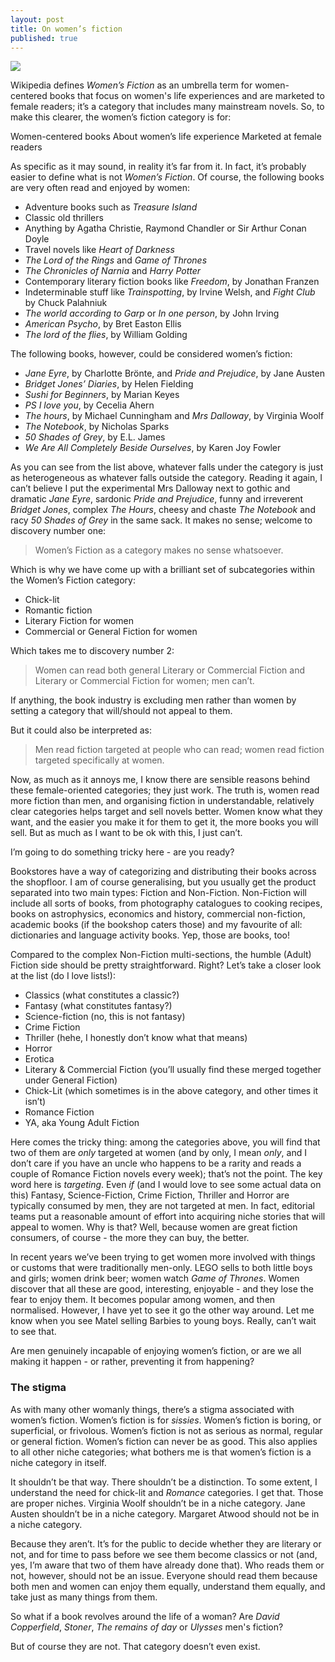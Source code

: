 ```yaml
---
layout: post
title: On women’s fiction
published: true
---
```


![](https://snap-photos.s3.amazonaws.com/img-thumbs/960w/TFGZBZ1EEV.jpg)

Wikipedia defines _Women’s Fiction_ as an umbrella term for women-centered books that focus on women's life experiences and are marketed to female readers; it’s a category that includes many mainstream novels. So, to make this clearer, the women’s fiction category is for:

Women-centered books
About women’s life experience
Marketed at female readers

As specific as it may sound, in reality it’s far from it. In fact, it’s probably easier to define what is not _Women’s Fiction_. Of course, the following books are very often read and enjoyed by women:

- Adventure books such as _Treasure Island_
- Classic old thrillers 
- Anything by Agatha Christie, Raymond Chandler or Sir Arthur Conan Doyle
- Travel novels like _Heart of Darkness_
- _The Lord of the Rings_ and _Game of Thrones_
- _The Chronicles of Narnia_ and _Harry Potter_
- Contemporary literary fiction books like _Freedom_, by Jonathan Franzen
- Indeterminable stuff like _Trainspotting_, by Irvine Welsh, and _Fight Club_ by Chuck Palahniuk
- _The world according to Garp_ or _In one person_, by John Irving
- _American Psycho_, by Bret Easton Ellis
- _The lord of the flies_, by William Golding

The following books, however, could be considered women’s fiction:

- _Jane Eyre_, by Charlotte Brönte, and _Pride and Prejudice_, by Jane Austen
- _Bridget Jones’ Diaries_, by Helen Fielding
- _Sushi for Beginners_, by Marian Keyes
- _PS I love you_, by Cecelia Ahern
- _The hours_, by Michael Cunningham and _Mrs Dalloway_, by Virginia Woolf
- _The Notebook_, by Nicholas Sparks
- _50 Shades of Grey_, by E.L. James
- _We Are All Completely Beside Ourselves_, by Karen Joy Fowler

As you can see from the list above, whatever falls under the category is just as heterogeneous as whatever falls outside the category. Reading it again, I can’t believe I put the experimental Mrs Dalloway next to gothic and dramatic _Jane Eyre_, sardonic _Pride and Prejudice_, funny and irreverent _Bridget Jones_, complex _The Hours_, cheesy and chaste _The Notebook_ and racy _50 Shades of Grey_ in the same sack. It makes no sense; welcome to discovery number one: 

>Women’s Fiction as a category makes no sense whatsoever. 

Which is why we have come up with a brilliant set of subcategories within the Women’s Fiction category:

- Chick-lit
- Romantic fiction
- Literary Fiction for women
- Commercial or General Fiction for women

Which takes me to discovery number 2:

>Women can read both general Literary or Commercial Fiction and Literary or Commercial Fiction for women; men can’t. 

If anything, the book industry is excluding men rather than women by setting a category that will/should not appeal to them. 

But it could also be interpreted as:

>Men read fiction targeted at people who can read; women read fiction targeted specifically at women.

Now, as much as it annoys me, I know there are sensible reasons behind these female-oriented categories; they just work. The truth is, women read more fiction than men, and organising fiction in understandable, relatively clear categories helps target and sell novels better. Women know what they want, and the easier you make it for them to get it, the more books you will sell. But as much as I want to be ok with this, I just can’t.

I’m going to do something tricky here - are you ready?

Bookstores have a way of categorizing and distributing their books across the shopfloor. I am of course generalising, but you usually get the product separated into two main types: Fiction and Non-Fiction. Non-Fiction will include all sorts of books, from photography catalogues to cooking recipes, books on astrophysics, economics and history, commercial non-fiction, academic books (if the bookshop caters those) and my favourite of all: dictionaries and language activity books. Yep, those are books, too!

Compared to the complex Non-Fiction multi-sections, the humble (Adult) Fiction side should be pretty straightforward. Right? Let’s take a closer look at the list (do I love lists!):

- Classics (what constitutes a classic?)
- Fantasy (what constitutes fantasy?)
- Science-fiction (no, this is not fantasy)
- Crime Fiction 
- Thriller (hehe, I honestly don’t know what that means)
- Horror
- Erotica
- Literary & Commercial Fiction (you’ll usually find these merged together under General Fiction)
- Chick-Lit (which sometimes is in the above category, and other times it isn’t)
- Romance Fiction
- YA, aka Young Adult Fiction

Here comes the tricky thing: among the categories above, you will find that two of them are _only_ targeted at women (and by only, I mean _only_, and I don’t care if you have an uncle who happens to be a rarity and reads a couple of Romance Fiction novels every week); that’s not the point. The key word here is _targeting_. Even _if_ (and I would love to see some actual data on this) Fantasy, Science-Fiction, Crime Fiction, Thriller and Horror are typically consumed by men, they are not targeted at men. In fact, editorial teams put a reasonable amount of effort into acquiring niche stories that will appeal to women. Why is that? Well, because women are great fiction consumers, of course - the more they can buy, the better. 

In recent years we’ve been trying to get women more involved with things or customs that were traditionally men-only. LEGO sells to both little boys and girls; women drink beer; women watch _Game of Thrones_. Women discover that all these are good, interesting, enjoyable - and they lose the fear to enjoy them. It becomes popular among women, and then normalised. However, I have yet to see it go the other way around. Let me know when you see Matel selling Barbies to young boys. Really, can’t wait to see that.

Are men genuinely incapable of enjoying women’s fiction, or are we all making it happen - or rather, preventing it from happening?

### The stigma

As with many other womanly things, there’s a stigma associated with women’s fiction. Women’s fiction is for _sissies_. Women’s fiction is boring, or superficial, or frivolous. Women’s fiction is not as serious as normal, regular or general fiction. Women’s fiction can never be as good. This also applies to all other niche categories; what bothers me is that women’s fiction is a niche category in itself.

It shouldn’t be that way. There shouldn’t be a distinction. To some extent, I understand the need for chick-lit and _Romance_ categories. I get that. Those are proper niches. Virginia Woolf shouldn’t be in a niche category. Jane Austen shouldn’t be in a niche category. Margaret Atwood should not be in a niche category.

Because they aren’t. It’s for the public to decide whether they are literary or not, and for time to pass before we see them become classics or not (and, yes, I’m aware that two of them have already done that). Who reads them or not, however, should not be an issue. Everyone should read them because both men and women can enjoy them equally, understand them equally, and take just as many things from them.

So what if a book revolves around the life of a woman? Are _David Copperfield_, _Stoner_, _The remains of day_ or _Ulysses_ men's fiction? 

But of course they are not. That category doesn’t even exist.
